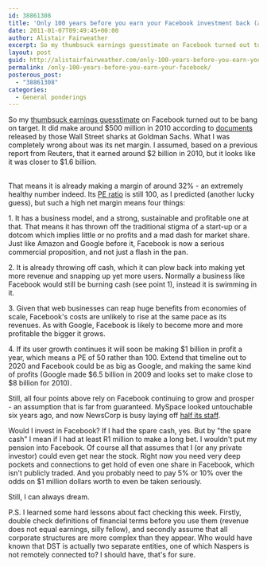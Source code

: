 ```yaml
---
id: 38861308
title: 'Only 100 years before you earn your Facebook investment back (and why it&#8217;s still worth it)'
date: 2011-01-07T09:49:45+00:00
author: Alistair Fairweather
excerpt: So my thumbsuck earnings guesstimate on Facebook turned out to be bang on target. It did make around $500 million in 2010 according to documents released by those Wall Street sharks at Goldman Sachs. What I was completely wrong about was its net m...
layout: post
guid: http://alistairfairweather.com/only-100-years-before-you-earn-your-facebook
permalink: /only-100-years-before-you-earn-your-facebook/
posterous_post:
  - "38861308"
categories:
  - General ponderings
---
```

So my <a href="http://www.mg.co.za/article/2011-01-05-is-facebook-really-worth-50-billion" target="_blank">thumbsuck earnings guesstimate</a> on Facebook turned out to be bang on target. It did make around $500 million in 2010 according to <a href="http://www.mg.co.za/article/2011-01-07-facebook-documents-reveal-strong-profit" target="_blank">documents</a> released by those Wall Street sharks at Goldman Sachs. What I was completely wrong about was its net margin. I assumed, based on a previous report from Reuters, that it earned around $2 billion in 2010, but it looks like it was closer to $1.6 billion. <br /> <div class="gmail_quote"> <br />That means it is already making a margin of around 32% - an extremely healthy number indeed. Its <a href="http://www.investorwords.com/3656/P_E_ratio.html" target="_blank">PE ratio</a> is still 100, as I predicted (another lucky guess), but such a high net margin means four things:<p /> 1. It has a business model, and a strong, sustainable and profitable one at that. That means it has thrown off the traditional stigma of a start-up or a dotcom which implies little or no profits and a mad dash for market share. Just like Amazon and Google before it, Facebook is now a serious commercial proposition, and not just a flash in the pan.<p /> 2. It is already throwing off cash, which it can plow back into making yet more revenue and snapping up yet more users. Normally a business like Facebook would still be burning cash (see point 1), instead it is swimming in it. <p /> 3. Given that web businesses can reap huge benefits from economies of scale, Facebook&#39;s costs are unlikely to rise at the same pace as its revenues. As with Google, Facebook is likely to become more and more profitable the bigger it grows.<p /> 4. If its user growth continues it will soon be making $1 billion in profit a year, which means a PE of 50 rather than 100. Extend that timeline out to 2020 and Facebook could be as big as Google, and making the same kind of profits (Google made $6.5 billion in 2009 and looks set to make close to $8 billion for 2010).<p /> Still, all four points above rely on Facebook continuing to grow and prosper - an assumption that is far from guaranteed. MySpace looked untouchable six years ago, and now NewsCorp is busy laying off <a href="http://www.guardian.co.uk/technology/2011/jan/04/myspace-job-cuts" target="_blank">half its staff</a>.<p /> Would I invest in Facebook? If I had the spare cash, yes. But by &quot;the spare cash&quot; I mean if I had at least R1 million to make a long bet. I wouldn&#39;t put my pension into Facebook. Of course all that assumes that I (or any private investor) could even get near the stock. Right now you need very deep pockets and connections to get hold of even one share in Facebook, which isn&#39;t publicly traded. And you probably need to pay 5% or 10% over the odds on $1 million dollars worth to even be taken seriously. <p /> Still, I can always dream.<p />P.S. I learned some hard lessons about fact checking this week. Firstly, double check definitions of financial terms before you use them (revenue does not equal earnings, silly fellow), and secondly assume that all corporate structures are more complex than they appear. Who would have known that DST is actually two separate entities, one of which Naspers is not remotely connected to? I should have, that&#39;s for sure.<br /> </div>